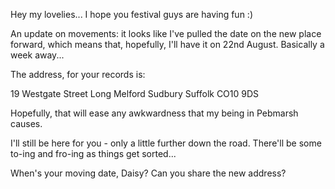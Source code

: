 Hey my lovelies... I hope you festival guys are having fun :)

An update on movements: it looks like I've pulled the date on the new place forward, which means that, hopefully, I'll have it on 22nd August. Basically a week away...

The address, for your records is:

19 Westgate Street
Long Melford
Sudbury
Suffolk CO10 9DS

Hopefully, that will ease any awkwardness that my being in Pebmarsh causes.

I'll still be here for you - only a little further down the road. There'll be some to-ing and fro-ing as things get sorted...

When's your moving date, Daisy? Can you share the new address?